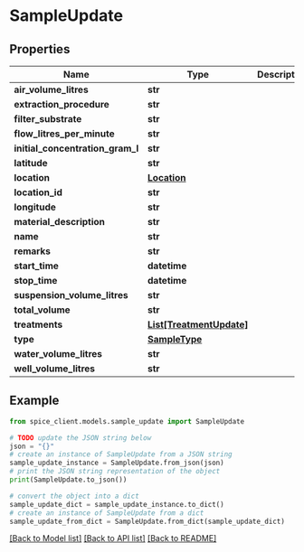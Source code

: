 # SampleUpdate


## Properties

Name | Type | Description | Notes
------------ | ------------- | ------------- | -------------
**air_volume_litres** | **str** |  | [optional] 
**extraction_procedure** | **str** |  | [optional] 
**filter_substrate** | **str** |  | [optional] 
**flow_litres_per_minute** | **str** |  | [optional] 
**initial_concentration_gram_l** | **str** |  | [optional] 
**latitude** | **str** |  | [optional] 
**location** | [**Location**](Location.md) |  | [optional] 
**location_id** | **str** |  | [optional] 
**longitude** | **str** |  | [optional] 
**material_description** | **str** |  | [optional] 
**name** | **str** |  | [optional] 
**remarks** | **str** |  | [optional] 
**start_time** | **datetime** |  | [optional] 
**stop_time** | **datetime** |  | [optional] 
**suspension_volume_litres** | **str** |  | [optional] 
**total_volume** | **str** |  | [optional] 
**treatments** | [**List[TreatmentUpdate]**](TreatmentUpdate.md) |  | [optional] 
**type** | [**SampleType**](SampleType.md) |  | [optional] 
**water_volume_litres** | **str** |  | [optional] 
**well_volume_litres** | **str** |  | [optional] 

## Example

```python
from spice_client.models.sample_update import SampleUpdate

# TODO update the JSON string below
json = "{}"
# create an instance of SampleUpdate from a JSON string
sample_update_instance = SampleUpdate.from_json(json)
# print the JSON string representation of the object
print(SampleUpdate.to_json())

# convert the object into a dict
sample_update_dict = sample_update_instance.to_dict()
# create an instance of SampleUpdate from a dict
sample_update_from_dict = SampleUpdate.from_dict(sample_update_dict)
```
[[Back to Model list]](../README.md#documentation-for-models) [[Back to API list]](../README.md#documentation-for-api-endpoints) [[Back to README]](../README.md)


